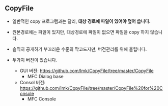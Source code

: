 CopyFile
-----------

* 일반적인 copy 프로그램과는 달리, **대상 경로에 파일이 있어야 덮어 씁니다.**
* 원본경로에는 파일이 있지만, 대상경로에 파일이 없으면 파일을 copy 하지 않습니다.
* 솔직히 공개하기 부끄러운 수준의 막코드지만, 버전관리를 위해 올립니다.

* 두가지 버전이 있습니다.
  * GUI 버전: https://github.com/lmk/CopyFile/tree/master/CopyFile
    * MFC Dialog base
  * Consol 버전: https://github.com/lmk/CopyFile/tree/master/CopyFile%20for%20Console
    * MFC Console

